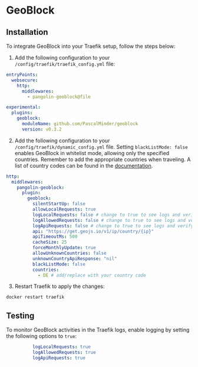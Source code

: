 # GeoBlock

## Installation

To integrate GeoBlock into your Traefik setup, follow the steps below:

1. Add the following configuration to your `/config/traefik/traefik_config.yml` file:
```yaml
entryPoints:
  websecure:
    http:
      middlewares:
        - pangolin-geoblock@file

experimental:
  plugins:
    geoblock:
      moduleName: github.com/PascalMinder/geoblock
      version: v0.3.2
```

2. Add the following configuration to your `/config/traefik/dynamic_config.yml` file. Setting `blackListMode: false` enables GeoBlock in whitelist mode, allowing only the specified countries. Remember to add the appropriate countries when traveling. A list of country codes can be found in the [documentation](https://github.com/PascalMinder/geoblock#full-plugin-sample-configuration).
```yaml
http:
  middlewares:
    pangolin-geoblock:
      plugin:
        geoblock:
          silentStartUp: false
          allowLocalRequests: true
          logLocalRequests: false # change to true to see logs and verify if it is working
          logAllowedRequests: false # change to true to see logs and verify if it is working
          logApiRequests: false # change to true to see logs and verify if it is working
          api: "https://get.geojs.io/v1/ip/country/{ip}"
          apiTimeoutMs: 500
          cacheSize: 25
          forceMonthlyUpdate: true
          allowUnknownCountries: false
          unknownCountryApiResponse: "nil"
          blackListMode: false
          countries:
            - DE # add/replace with your country code
```

3. Restart Traefik to apply the changes:
```bash
docker restart traefik
```

## Testing

To monitor GeoBlock activities in the Traefik logs, enable logging by setting the following options to `true`:
```yaml
          logLocalRequests: true
          logAllowedRequests: true
          logApiRequests: true
```
